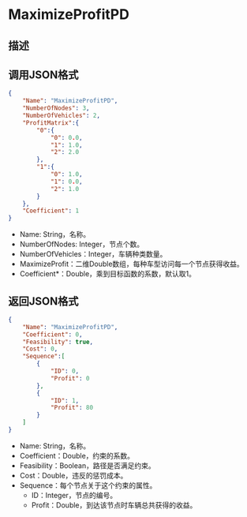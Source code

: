 # MaximizeProfitPD

## 描述

## 调用JSON格式

```json
{
	"Name": "MaximizeProfitPD",
	"NumberOfNodes": 3,
	"NumberOfVehicles": 2,
	"ProfitMatrix":{
		"0":{
			"0": 0.0,
			"1": 1.0,
			"2": 2.0
		},
		"1":{
			"0": 1.0,
			"1": 0.0,
			"2": 1.0
		}
	},
	"Coefficient": 1
}
```
* Name: String，名称。
* NumberOfNodes: Integer，节点个数。
* NumberOfVehicles：Integer，车辆种类数量。
* MaximizeProfit：二维Double数组，每种车型访问每一个节点获得收益。
* Coefficient\*：Double，乘到目标函数的系数，默认取1。


## 返回JSON格式

```json
{
	"Name": "MaximizeProfitPD",
	"Coefficient": 0,
	"Feasibility": true,
	"Cost": 0,
	"Sequence":[
		{
			"ID": 0,
			"Profit": 0
		},
		{
			"ID": 1,
			"Profit": 80
		}
	]
}
```

* Name: String，名称。
* Coefficient：Double，约束的系数。
* Feasibility：Boolean，路径是否满足约束。
* Cost：Double，违反的惩罚成本。
* Sequence：每个节点关于这个约束的属性。
	+ ID：Integer，节点的编号。
	+ Profit：Double，到达该节点时车辆总共获得的收益。

